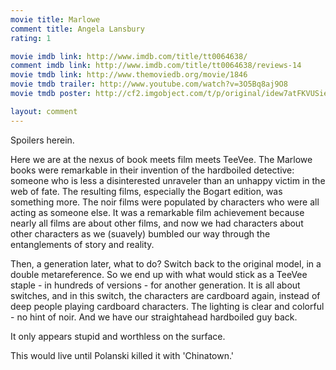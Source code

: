 ```yaml
---
movie title: Marlowe
comment title: Angela Lansbury
rating: 1

movie imdb link: http://www.imdb.com/title/tt0064638/
comment imdb link: http://www.imdb.com/title/tt0064638/reviews-14
movie tmdb link: http://www.themoviedb.org/movie/1846
movie tmdb trailer: http://www.youtube.com/watch?v=3O5Bq8aj9O8
movie tmdb poster: http://cf2.imgobject.com/t/p/original/idew7atFKVUSieKapffIJJNLTvv.jpg

layout: comment
---
```


Spoilers herein.

Here we are at the nexus of book meets film meets TeeVee. The Marlowe books were remarkable in their invention of the hardboiled detective: someone who is less a disinterested unraveler than an unhappy victim in the web of fate. The resulting films, especially the Bogart edition, was something more. The noir films were populated by characters who were all acting as someone else. It was a remarkable film achievement because nearly all films are about other films, and now we had characters about other characters as we (suavely) bumbled our way through the entanglements of story and reality.

Then, a generation later, what to do? Switch back to the original model, in a double metareference. So we end up with what would stick as a TeeVee staple - in hundreds of versions - for another generation. It is all about switches, and in this switch, the characters are cardboard again, instead of deep people playing cardboard characters. The lighting is clear and colorful - no hint of noir. And we have our straightahead hardboiled guy back.

It only appears stupid and worthless on the surface.

This would live until Polanski killed it with 'Chinatown.'